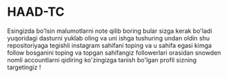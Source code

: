# HAAD-TC

Esingizda bo'lsin malumotlarni note qilib boring bular sizga kerak bo'ladi yuqoridagi dasturni yuklab oling va uni ishga tushuring undan oldin shu repositoriyaga tegishli instagram sahifani toping va u sahifa egasi kimga follow bosganini toping va topgan sahifangiz followerlari orasidan snowden nomli accountlarni qidiring ko'zingizga tanish bo'lgan profil sizning targetingiz !
